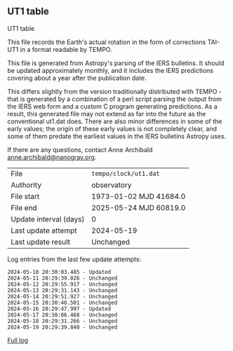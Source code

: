 
## UT1 table

UT1 table

This file records the Earth's actual rotation in the form of
corrections TAI-UT1 in a format readable by TEMPO.

This file is generated from Astropy's parsing of the IERS
bulletins. It should be updated approximately monthly, and it
includes the IERS predictions covering about a year after the
publication date.

This differs slightly from the version traditionally distributed
with TEMPO - that is generated by a combination of a perl script
parsing the output from the IERS web form and a custom C program
generating predictions. As a result, this generated file may not
extend as far into the future as the conventional ut1.dat does.
There are also minor differences in some of the early values; the
origin of these early values is not completely clear, and some of
them predate the earliest values in the IERS bulletins Astropy uses.

If there are any questions, contact Anne Archibald
<anne.archibald@nanograv.org>.

|     |     |
|:--- |:--- |
| File | `tempo/clock/ut1.dat` |
| Authority | observatory |
| File start | 1973-01-02 MJD 41684.0 |
| File end | 2025-05-24 MJD 60819.0 |
| Update interval (days) | 0 |
| Last update attempt | 2024-05-19 |
| Last update result | Unchanged |

Log entries from the last few update attempts:
```
2024-05-10 20:30:03.485 - Updated
2024-05-11 20:29:39.026 - Unchanged
2024-05-12 20:29:55.917 - Unchanged
2024-05-13 20:29:31.143 - Unchanged
2024-05-14 20:29:51.927 - Unchanged
2024-05-15 20:30:48.501 - Unchanged
2024-05-16 20:29:47.997 - Updated
2024-05-17 20:30:06.468 - Unchanged
2024-05-18 20:29:31.266 - Unchanged
2024-05-19 20:29:39.840 - Unchanged
```
[Full log](https://raw.githubusercontent.com/ipta/pulsar-clock-corrections/main/log/tempo/clock/ut1.dat.log)
